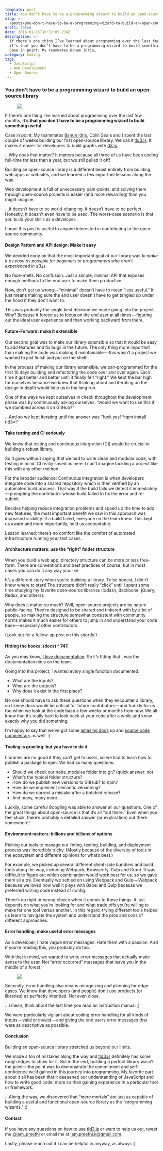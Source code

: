 ```yaml
---
template: post
title: You don’t have to be a programming wizard to build an open-source library
slug: >-
  /posts/you-don-t-have-to-be-a-programming-wizard-to-build-an-open-source-library/
draft: false
date: 2016-01-05T16:32:09.238Z
description: >-
  If there’s one thing I’ve learned about programming over the last few months,
  it’s that you don’t have to be a programming wizard to build something useful.
  Case in point: My teammates Banun Idris…
category: Coding
tags:
  - JavaScript
  - Web Development
  - Open Source
---
```


### You don’t have to be a programming wizard to build an open-source library

<figure>

![](/media/you-don-t-have-to-be-a-programming-wizard-to-build-an-open-source-library-0.png)

</figure>

If there’s one thing I’ve learned about programming over the last few months, **it’s that you don’t have to be a programming wizard to build something useful.**

Case in point: My teammates [Banun Idris](https://twitter.com/banunatina?ref_src=twsrc%5Egoogle%7Ctwcamp%5Eserp%7Ctwgr%5Eauthor), Colin Seale and I spent the last couple of weeks building our first open-source library. We call it [tld3.js](https://iam-peekay.gitbooks.io/tld3/content/index.html). It makes it easier for developers to build graphs with [d3.js](http://d3js.org/).

…Why does that matter? It matters because all three of us have been coding full-time for less than a year, but we still pulled it off!

Building an open-source library is a different beast entirely from building web apps or websites, and we learned a few important lessons along the way.

Web development is full of unnecessary pain-points, and solving them through open-source projects is easier (and more rewarding) than you might imagine.

…It doesn’t have to be world-changing. It doesn’t have to be perfect. Honestly, it doesn’t even have to be used. The worst-case scenario is that you build your skills as a developer.

I hope this post is useful to anyone interested in contributing to the open-source community.

#### Design Pattern and API design: Make it easy

We decided early on that the most important goal of our library was _to make it as easy as possible for beginners or programmers who aren’t experienced in d3.js_.

No face-melts. No confusion. Just a simple, minimal API that exposes enough methods to the end user to make them productive.

Now, don’t get us wrong — “minimal” doesn’t have to mean “less useful.” It just means making sure the end user doesn’t have to get tangled up under the hood if they don’t want to.

This was probably the single best decision we made going into the project. Why? Because it forced us to focus on the end user at all times — figuring out the ideal user experience and then working backward from there.

#### Future-Forward: make it extensible

Our second goal was to make our library extensible so that it would be easy to add features and fix bugs in the future. The only thing more important than making the code was making it maintainable — this wasn’t a project we wanted to just finish and put on the shelf.

In the process of making our library extensible, we pair-programmed for the first 10 days building and refactoring the code over and over again. Each time it got better and better until it finally felt “right.” We kept the bar high for ourselves because we knew that thinking about and iterating on the design in depth would help us in the long run.

One of the ways we kept ourselves in check throughout the development phase was by continuously asking ourselves: “would we want to use this if we stumbled across it on GitHub?”

…And so we kept iterating until the answer was “fuck yes! \*npm install tld3\*!”

#### Take testing and CI seriously

We knew that testing and continuous integration (CI) would be crucial to building a robust library.

So it goes without saying that we had to write clean and modular code, with testing in mind. CI really saved us here: I can’t imagine tackling a project like this with any other method.

For the broader audience: Continuous Integration is when developers integrate code into a shared repository which is then verified by an automated build process. That way if the build fails we detect it immediately — prompting the contributor whose build failed to fix the error and re-submit.

Besides helping reduce integration problems and speed up the time to add new features, the most important benefit we saw in this approach was increased visibility. If a build failed, everyone on the team knew. This kept us aware and more importantly, held us accountable.

Lesson learned: there’s no comfort like the comfort of automated infrastructure running your test cases.

#### Architecture matters: use the “right” folder structure

When you build a web app, directory structure can be more or less free-form. There are conventions and best practices of course, but in most cases you can do it any way you like.

It’s a different story when you’re building a library. To be honest, I didn’t know where to start! The structure didn’t really “click” until I spent some time studying my favorite open-source libraries (lodash, Backbone, jQuery, Redux, and others).

Why does it matter so much? Well, open-source projects are by nature public-facing. They’re designed to be shared and tinkered with by a lot of people, so making the structure somewhat consistent with community norms makes it much easier for others to jump in and understand your code base — especially other contributors.

(Look out for a follow-up post on this shortly!)

#### Hitting the books: (docs) ^ 747.

As you may know, [I love documentation](https://medium.com/@preethikasireddy/documentation-is-scary-for-newcomers-7599294a96b9#.rfjeh9452). So it’s fitting that I was the documentation ninja on the team.

Going into this project, I wanted every single function documented:

*   What are the inputs?
*   What are the outputs?
*   Why does it exist in the first place?

No one should have to ask these questions when they encounter a library, so I knew docs would be critical for future contributors — and frankly for us too when we look at the code base a few weeks or months from now. We all know that it’s really hard to look back at your code after a while and know exactly why you did something.

I’m happy to say that we’ve got some [amazing docs](https://iam-peekay.gitbooks.io/tld3/content/index.html) up and [source code commentary](http://iam-peekay.github.io/tld3/) as well. :)

#### Tooling is grueling: but you have to do it

Libraries are no good if they can’t get to users, so we had to learn how to publish a package to npm. We had so many questions:

*   Should we check our node_modules folder into git? (quick answer: no)
*   What’s the typical folder structure?
*   How do we publish new versions to GitHub? to npm?
*   How do we implement semantic versioning?
*   How do we correct a mistake after a botched release?
*   And many, many more…

Luckily, some careful Googling was able to answer all our questions. One of the great things about open-source is that it’s all “out there.” Even when you feel stuck, there’s probably a detailed answer (or exploration) out there somewhere!

#### Environment matters: billions and billions of options

Picking out tools to manage our linting, testing, building, and deployment process was incredibly tricky. (Mostly because of the diversity of tools in the ecosystem and different opinions for what’s best.)

For example, we picked up several different client-side bundlers and build tools along the way, including Webpack, Browserify, Gulp and Grunt. It was difficult to figure out which combination would work best for us, so we gave them all a try. Eventually we settled on using Webpack and Gulp — Webpack because we loved how well it plays with Babel and Gulp because we preferred writing code instead of config.

There’s no right or wrong choice when it comes to these things. It just depends on what you’re looking for and what trade offs you’re willing to make for one tool versus another. In this regard, trying different tools helped us learn to navigate the system and understand the pros and cons of different approaches.

#### Error handling: make useful error messages

As a developer, I hate vague error messages. Hate them with a passion. And if you’re reading this, you probably do too.

With that in mind, we wanted to write error messages that actually made sense to the user. Not “error occurred” messages that leave you in the middle of a forest.

<figure>

![](/media/you-don-t-have-to-be-a-programming-wizard-to-build-an-open-source-library-1.jpg)

</figure>

Secondly, error handling also means recognizing and planning for edge cases. We knew that developers (and people) don’t use products (or libraries) as perfectly intended. Not even close.

…I mean, think about the last time you read an instruction manual ;)

We were particularly vigilant about coding error handling for all kinds of inputs — valid or invalid — and giving the end users error messages that were as descriptive as possible.

#### Conclusion

Building an open-source library stretched us beyond our limits.

We made a ton of mistakes along the way and [tld3.js](https://github.com/pbc-labs/tld3) definitely has some rough edges to show for it. But in the end, building a perfect library wasn’t the point — the point was to demonstrate the commitment and self-confidence we’d gained in this journey into programming. My favorite part about it all has been that it deepened our understanding of JavaScript and how to write good code, more so than gaining experience in a particular tool or framework.

…Along the way, we discovered that “mere mortals” are just as capable of building a useful and functional open-source library as the “programming wizards.” :)

#### Contact

If you have any questions on how to use [tld3.js](https://github.com/pbc-labs/tld3) or want to help us out, tweet me [@iam_preethi](https://twitter.com/iam_preethi) or email me at iam.preethi.k@gmail.com.

Lastly, please reach out if I can be helpful in anyway, as always :)
